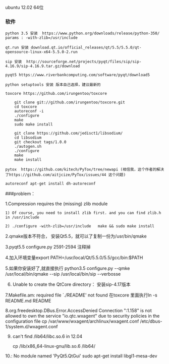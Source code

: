 ubuntu 12.02 64位


### 软件

	python 3.5 安装  https://www.python.org/downloads/release/python-350/   params : -with-zlib=/usr/include

	qt.run 安装 download.qt.io/official_releases/qt/5.5/5.5.0/qt-opensource-linux-x64-5.5.0-2.run

	sip 安装  http://sourceforge.net/projects/pyqt/files/sip/sip-4.16.9/sip-4.16.9.tar.gz/download

	pyqt5 https://www.riverbankcomputing.com/software/pyqt/download5

	python setuptools 安装 版本自己选择，建议最新的

	toxcore https://github.com/irungentoo/toxcore

		git clone git://github.com/irungentoo/toxcore.git
		cd toxcore
		autoreconf -i
		./configure
		make
		sudo make install

		git clone https://github.com/jedisct1/libsodium/
		cd libsodium
		git checkout tags/1.0.0
		./autogen.sh
		./configure 
		make
		make install
	
	pytox  https://github.com/kitech/PyTox/tree/newapi (相信我，这个作者的解决了https://github.com/aitjcize/PyTox/issues/44 这个问题)

	autoreconf apt-get install dh-autoreconf



###problem：

1.Compression requires the (missing) zlib module

 	1) Of course, you need to install zlib first. and you can find zlib.h in /usr/include

	2) ./configure -with-zlib=/usr/include   make && sudo make install

2.qmake版本不符合， 安装Qt5.5，就可以了复制一份为/usr/bin/qmake

3.pyqt5.5 configure.py 2591-2594 注释掉

4.加入环境变量export PATH=/usr/local/Qt/5.5.0/5.5/gcc/bin:$PATH

5.如果你安装好了,就直接执行 python3.5 configure.py  --qmke /usr/local/bin/qmake --sip /usr/local/bin/sip --verbosse

6. Unable to create the QtCore directory： 安装sip-4.17版本

7.Makefile.am: required file `./README' not found  在toxcore 里面执行ln -s README.md README

8.org.freedesktop.DBus.Error.AccessDenied Connection ":1.158" is not allowed to own the service "io.qtc.wxagent" due to security policies in the configuration file
	cp  /var/www/wxagent/archlinux/wxagent.conf /etc/dbus-1/system.d/wxagent.conf

9. can't find /lib64/libc.so.6 in 12.04 

	cp /lib/x86_64-linux-gnu/lib.so.6 /lib64/

10.: No module named 'PyQt5.QtGui'
		 sudo apt-get install libgl1-mesa-dev


	





	